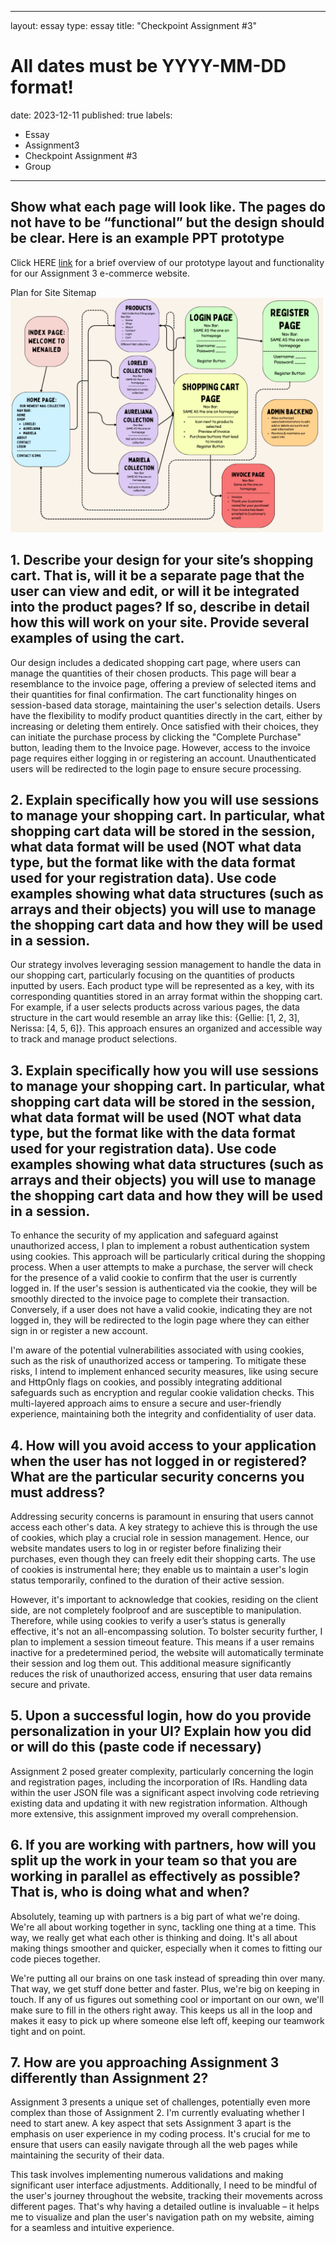 
---
layout: essay
type: essay
title: "Checkpoint Assignment #3"
# All dates must be YYYY-MM-DD format!
date: 2023-12-11
published: true
labels:
  - Essay
  - Assignment3
  - Checkpoint Assignment #3
  - Group
---

## Show what each page will look like. The pages do not have to be “functional” but the design should be clear. Here is an example PPT prototype


Click HERE [link](https://dport96.github.io/ITM352/morea/150.Assignment2/experience-Assignment2_retrospective.html) for a brief overview of our prototype layout and functionality for our Assignment 3 e-commerce website.

<p>Plan for Site
Sitemap
<img width="500px" src="../img/A3 map.png" /></p>

## 1. Describe your design for your site’s shopping cart. That is, will it be a separate page that the user can view and edit, or will it be integrated into the product pages? If so, describe in detail how this will work on your site. Provide several examples of using the cart.

Our design includes a dedicated shopping cart page, where users can manage the quantities of their chosen products. This page will bear a resemblance to the invoice page, offering a preview of selected items and their quantities for final confirmation. The cart functionality hinges on session-based data storage, maintaining the user's selection details. Users have the flexibility to modify product quantities directly in the cart, either by increasing or deleting them entirely. Once satisfied with their choices, they can initiate the purchase process by clicking the "Complete Purchase" button, leading them to the Invoice page. However, access to the invoice page requires either logging in or registering an account. Unauthenticated users will be redirected to the login page to ensure secure processing.

## 2. Explain specifically how you will use sessions to manage your shopping cart. In particular, what shopping cart data will be stored in the session, what data format will be used (NOT what data type, but the format like with the data format used for your registration data). Use code examples showing what data structures (such as arrays and their objects) you will use to manage the shopping cart data and how they will be used in a session.

Our strategy involves leveraging session management to handle the data in our shopping cart, particularly focusing on the quantities of products inputted by users. Each product type will be represented as a key, with its corresponding quantities stored in an array format within the shopping cart. For example, if a user selects products across various pages, the data structure in the cart would resemble an array like this: {Gellie: [1, 2, 3], Nerissa: [4, 5, 6]}. This approach ensures an organized and accessible way to track and manage product selections.

## 3. Explain specifically how you will use sessions to manage your shopping cart. In particular, what shopping cart data will be stored in the session, what data format will be used (NOT what data type, but the format like with the data format used for your registration data). Use code examples showing what data structures (such as arrays and their objects) you will use to manage the shopping cart data and how they will be used in a session.

To enhance the security of my application and safeguard against unauthorized access, I plan to implement a robust authentication system using cookies. This approach will be particularly critical during the shopping process. When a user attempts to make a purchase, the server will check for the presence of a valid cookie to confirm that the user is currently logged in. If the user's session is authenticated via the cookie, they will be smoothly directed to the invoice page to complete their transaction. Conversely, if a user does not have a valid cookie, indicating they are not logged in, they will be redirected to the login page where they can either sign in or register a new account.

I'm aware of the potential vulnerabilities associated with using cookies, such as the risk of unauthorized access or tampering. To mitigate these risks, I intend to implement enhanced security measures, like using secure and HttpOnly flags on cookies, and possibly integrating additional safeguards such as encryption and regular cookie validation checks. This multi-layered approach aims to ensure a secure and user-friendly experience, maintaining both the integrity and confidentiality of user data.

## 4. How will you avoid access to your application when the user has not logged in or registered? What are the particular security concerns you must address?

Addressing security concerns is paramount in ensuring that users cannot access each other's data. A key strategy to achieve this is through the use of cookies, which play a crucial role in session management. Hence, our website mandates users to log in or register before finalizing their purchases, even though they can freely edit their shopping carts. The use of cookies is instrumental here; they enable us to maintain a user's login status temporarily, confined to the duration of their active session.

However, it's important to acknowledge that cookies, residing on the client side, are not completely foolproof and are susceptible to manipulation. Therefore, while using cookies to verify a user’s status is generally effective, it's not an all-encompassing solution. To bolster security further, I plan to implement a session timeout feature. This means if a user remains inactive for a predetermined period, the website will automatically terminate their session and log them out. This additional measure significantly reduces the risk of unauthorized access, ensuring that user data remains secure and private.

## 5. Upon a successful login, how do you provide personalization in your UI? Explain how you did or will do this (paste code if necessary)

Assignment 2 posed greater complexity, particularly concerning the login and registration pages, including the incorporation of IRs. Handling data within the user JSON file was a significant aspect involving code retrieving existing data and updating it with new registration information. Although more extensive, this assignment improved my overall comprehension.

## 6. If you are working with partners, how will you split up the work in your team so that you are working in parallel as effectively as possible? That is, who is doing what and when?

Absolutely, teaming up with partners is a big part of what we're doing. We're all about working together in sync, tackling one thing at a time. This way, we really get what each other is thinking and doing. It's all about making things smoother and quicker, especially when it comes to fitting our code pieces together.

We're putting all our brains on one task instead of spreading thin over many. That way, we get stuff done better and faster. Plus, we're big on keeping in touch. If any of us figures out something cool or important on our own, we'll make sure to fill in the others right away. This keeps us all in the loop and makes it easy to pick up where someone else left off, keeping our teamwork tight and on point.

## 7. How are you approaching Assignment 3 differently than Assignment 2?

Assignment 3 presents a unique set of challenges, potentially even more complex than those of Assignment 2. I'm currently evaluating whether I need to start anew. A key aspect that sets Assignment 3 apart is the emphasis on user experience in my coding process. It's crucial for me to ensure that users can easily navigate through all the web pages while maintaining the security of their data.

This task involves implementing numerous validations and making significant user interface adjustments. Additionally, I need to be mindful of the user's journey throughout the website, tracking their movements across different pages. That's why having a detailed outline is invaluable – it helps me to visualize and plan the user's navigation path on my website, aiming for a seamless and intuitive experience.
